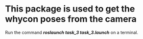 # This package is used to get the whycon poses from the camera

Run the command **_roslaunch task_3 task_3.launch_** on a terminal.
